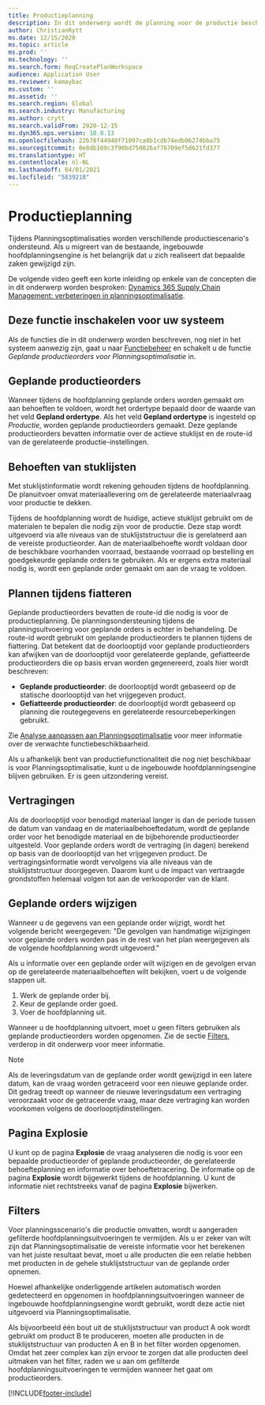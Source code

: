 ```yaml
---
title: Productieplanning
description: In dit onderwerp wordt de planning voor de productie beschreven en wordt uitgelegd hoe u geplande productieorders wijzigt met behulp van Planningsoptimalisatie.
author: ChristianRytt
ms.date: 12/15/2020
ms.topic: article
ms.prod: ''
ms.technology: ''
ms.search.form: ReqCreatePlanWorkspace
audience: Application User
ms.reviewer: kamaybac
ms.custom: ''
ms.assetid: ''
ms.search.region: Global
ms.search.industry: Manufacturing
ms.author: crytt
ms.search.validFrom: 2020-12-15
ms.dyn365.ops.version: 10.0.13
ms.openlocfilehash: 22b78f44940f71097ca8b1cdb74edb06274bba75
ms.sourcegitcommit: 0e8db169c3f90bd750826af76709ef5d621fd377
ms.translationtype: HT
ms.contentlocale: nl-NL
ms.lasthandoff: 04/01/2021
ms.locfileid: "5839218"
---
```

# <a name="production-planning"></a>Productieplanning

Tijdens Planningsoptimalisaties worden verschillende productiescenario's ondersteund. Als u migreert van de bestaande, ingebouwde hoofdplanningsengine is het belangrijk dat u zich realiseert dat bepaalde zaken gewijzigd zijn.

De volgende video geeft een korte inleiding op enkele van de concepten die in dit onderwerp worden besproken: [Dynamics 365 Supply Chain Management: verbeteringen in planningsoptimalisatie](https://youtu.be/u1pcmZuZBTw).

## <a name="turn-on-this-feature-for-your-system"></a>Deze functie inschakelen voor uw systeem

Als de functies die in dit onderwerp worden beschreven, nog niet in het systeem aanwezig zijn, gaat u naar [Functiebeheer](../../../fin-ops-core/fin-ops/get-started/feature-management/feature-management-overview.md) en schakelt u de functie *Geplande productieorders voor Planningsoptimalisatie* in.

## <a name="planned-production-orders"></a>Geplande productieorders

Wanneer tijdens de hoofdplanning geplande orders worden gemaakt om aan behoeften te voldoen, wordt het ordertype bepaald door de waarde van het veld **Gepland ordertype**. Als het veld **Gepland ordertype** is ingesteld op *Productie*, worden geplande productieorders gemaakt. Deze geplande productieorders bevatten informatie over de actieve stuklijst en de route-id van de gerelateerde productie-instellingen.

## <a name="requirements-from-boms"></a>Behoeften van stuklijsten

Met stuklijstinformatie wordt rekening gehouden tijdens de hoofdplanning. De planuitvoer omvat materiaallevering om de gerelateerde materiaalvraag voor productie te dekken.

Tijdens de hoofdplanning wordt de huidige, actieve stuklijst gebruikt om de materialen te bepalen die nodig zijn voor de productie. Deze stap wordt uitgevoerd via alle niveaus van de stuklijststructuur die is gerelateerd aan de vereiste productieorder. Aan de materiaalbehoefte wordt voldaan door de beschikbare voorhanden voorraad, bestaande voorraad op bestelling en goedgekeurde geplande orders te gebruiken. Als er ergens extra materiaal nodig is, wordt een geplande order gemaakt om aan de vraag te voldoen.

## <a name="scheduling-during-firming"></a>Plannen tijdens fiatteren

Geplande productieorders bevatten de route-id die nodig is voor de productieplanning. De planningsondersteuning tijdens de planningsuitvoering voor geplande orders is echter in behandeling. De route-id wordt gebruikt om geplande productieorders te plannen tijdens de fiattering. Dat betekent dat de doorlooptijd voor geplande productieorders kan afwijken van de doorlooptijd voor gerelateerde geplande, gefiatteerde productieorders die op basis ervan worden gegenereerd, zoals hier wordt beschreven:

- **Geplande productieorder**: de doorlooptijd wordt gebaseerd op de statische doorlooptijd van het vrijgegeven product.
- **Gefiatteerde productieorder**: de doorlooptijd wordt gebaseerd op planning die routegegevens en gerelateerde resourcebeperkingen gebruikt.

Zie [Analyse aanpassen aan Planningsoptimalisatie](planning-optimization-fit-analysis.md) voor meer informatie over de verwachte functiebeschikbaarheid.

Als u afhankelijk bent van productiefunctionaliteit die nog niet beschikbaar is voor Planningsoptimalisatie, kunt u de ingebouwde hoofdplanningsengine blijven gebruiken. Er is geen uitzondering vereist.

## <a name="delays"></a>Vertragingen

Als de doorlooptijd voor benodigd materiaal langer is dan de periode tussen de datum van vandaag en de materiaalbehoeftedatum, wordt de geplande order voor het benodigde materiaal en de bijbehorende productieorder uitgesteld. Voor geplande orders wordt de vertraging (in dagen) berekend op basis van de doorlooptijd van het vrijgegeven product. De vertragingsinformatie wordt vervolgens via alle niveaus van de stuklijststructuur doorgegeven. Daarom kunt u de impact van vertraagde grondstoffen helemaal volgen tot aan de verkooporder van de klant.

## <a name="modifying-planned-orders"></a>Geplande orders wijzigen

Wanneer u de gegevens van een geplande order wijzigt, wordt het volgende bericht weergegeven: "De gevolgen van handmatige wijzigingen voor geplande orders worden pas in de rest van het plan weergegeven als de volgende hoofdplanning wordt uitgevoerd."

Als u informatie over een geplande order wilt wijzigen en de gevolgen ervan op de gerelateerde materiaalbehoeften wilt bekijken, voert u de volgende stappen uit.

1. Werk de geplande order bij.
2. Keur de geplande order goed.
3. Voer de hoofdplanning uit.

Wanneer u de hoofdplanning uitvoert, moet u geen filters gebruiken als geplande productieorders worden opgenomen. Zie de sectie [Filters](#filters), verderop in dit onderwerp voor meer informatie.

> [!NOTE]
> Als de leveringsdatum van de geplande order wordt gewijzigd in een latere datum, kan de vraag worden getraceerd voor een nieuwe geplande order. Dit gedrag treedt op wanneer de nieuwe leveringsdatum een vertraging veroorzaakt voor de getraceerde vraag, maar deze vertraging kan worden voorkomen volgens de doorlooptijdinstellingen.

## <a name="explosion-page"></a>Pagina Explosie

U kunt op de pagina **Explosie** de vraag analyseren die nodig is voor een bepaalde productieorder of geplande productieorder, de gerelateerde behoefteplanning en informatie over behoeftetracering. De informatie op de pagina **Explosie** wordt bijgewerkt tijdens de hoofdplanning. U kunt de informatie niet rechtstreeks vanaf de pagina **Explosie** bijwerken.

## <a name="filters"></a><a name="filters"></a>Filters

Voor planningsscenario's die productie omvatten, wordt u aangeraden gefilterde hoofdplanningsuitvoeringen te vermijden. Als u er zeker van wilt zijn dat Planningsoptimalisatie de vereiste informatie voor het berekenen van het juiste resultaat bevat, moet u alle producten die een relatie hebben met producten in de gehele stuklijststructuur van de geplande order opnemen.

Hoewel afhankelijke onderliggende artikelen automatisch worden gedetecteerd en opgenomen in hoofdplanningsuitvoeringen wanneer de ingebouwde hoofdplanningsengine wordt gebruikt, wordt deze actie niet uitgevoerd via Planningsoptimalisatie.

Als bijvoorbeeld één bout uit de stuklijststructuur van product A ook wordt gebruikt om product B te produceren, moeten alle producten in de stuklijststructuur van producten A en B in het filter worden opgenomen. Omdat het zeer complex kan zijn ervoor te zorgen dat alle producten deel uitmaken van het filter, raden we u aan om gefilterde hoofdplanningsuitvoeringen te vermijden wanneer het gaat om productieorders.


[!INCLUDE[footer-include](../../../includes/footer-banner.md)]